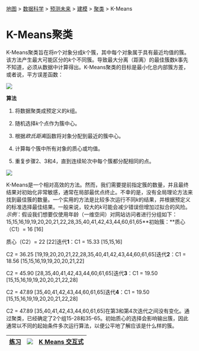 [地图](data_mining_map.htm) > [数据科学](data_mining.htm) > [预测未来](predicting_the_future.htm) > [建模](modeling.htm) > [聚类](clustering.htm) > K-Means

# K-Means聚类

K-Means聚类旨在将*n*个对象分成*k*个簇，其中每个对象属于具有最近均值的簇。该方法产生最大可能区分的*k*个不同簇。导致最大分离（距离）的最佳簇数*k*事先不知道，必须从数据中计算得出。K-Means聚类的目标是最小化总内部簇方差，或者说，平方误差函数：

![](../Images/ed5bbb05ebf413c222a1f376295bf811.jpg)

**算法**

1.  将数据聚类成预定义的*k*组。

1.  随机选择*k*个点作为簇中心。

1.  根据*欧氏距离*函数将对象分配到最近的簇中心。

1.  计算每个簇中所有对象的质心或均值。

1.  重复步骤2、3和4，直到连续轮次中每个簇都分配相同的点。

![](../Images/e24409d58c4db5126e0ece78b91b09e6.jpg)

K-Means是一个相对高效的方法。然而，我们需要提前指定簇的数量，并且最终结果对初始化非常敏感，通常在局部最优点终止。不幸的是，没有全局理论方法来找到最佳簇的数量。一个实用的方法是比较多次运行不同*k*的结果，并根据预定义的标准选择最佳结果。一般来说，较大的*k*可能会减少错误但增加过拟合的风险。*示例*：假设我们想要仅使用年龄（一维空间）对网站访问者进行分组如下：15,15,16,19,19,20,20,21,22,28,35,40,41,42,43,44,60,61,65**初始簇：**质心（C1）= 16 [16]

质心（C2）= 22 [22]迭代**1**：C1 = 15.33 [15,15,16]

C2 = 36.25 [19,19,20,20,21,22,28,35,40,41,42,43,44,60,61,65]迭代**2**：C1 = 18.56 [15,15,16,19,19,20,20,21,22]

C2 = 45.90 [28,35,40,41,42,43,44,60,61,65]迭代**3**：C1 = 19.50 [15,15,16,19,19,20,20,21,22,28]

C2 = 47.89 [35,40,41,42,43,44,60,61,65]迭代**4**：C1 = 19.50 [15,15,16,19,19,20,20,21,22,28]

C2 = 47.89 [35,40,41,42,43,44,60,61,65]在第3和第4次迭代之间没有变化。通过聚类，已经确定了2个组15-28和35-65。初始质心的选择会影响输出簇，因此通常以不同的起始条件多次运行算法，以便公平地了解应该是什么样的簇。

| [练习](clustering_kmeans_exercise.htm) | [![](../Images/a890baab528b0ca069f7f2599c0c5e39.jpg)](datasets/Kmeans.txt) | [K Means 交互式](http://home.dei.polimi.it/matteucc/Clustering/tutorial_html/AppletKM.html) |
| --- | --- | --- |
